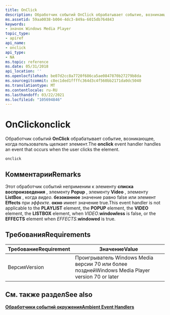 ```yaml
---
title: OnClick
description: Обработчик событий OnClick обрабатывает событие, возникающее, когда пользователь щелкает элемент.
ms.assetid: 59aa0038-b004-4dc3-849a-6015db764843
keywords:
- значок Windows Media Player
topic_type:
- apiref
api_name:
- onclick
api_type:
- NA
ms.topic: reference
ms.date: 05/31/2018
api_location: ''
ms.openlocfilehash: be07d2cc8a7720f686ca5ae0847870b27279b8da
ms.sourcegitcommit: c8ec1ded1ffffc364d3c4f560bb2171da0dc5040
ms.translationtype: MT
ms.contentlocale: ru-RU
ms.lasthandoff: 03/22/2021
ms.locfileid: "105694846"
---
```

# <a name="onclick"></a><span data-ttu-id="60471-104">OnClick</span><span class="sxs-lookup"><span data-stu-id="60471-104">onclick</span></span>

<span data-ttu-id="60471-105">Обработчик событий **OnClick** обрабатывает событие, возникающее, когда пользователь щелкает элемент.</span><span class="sxs-lookup"><span data-stu-id="60471-105">The **onclick** event handler handles an event that occurs when the user clicks the element.</span></span>

``` syntax
onclick
```

## <a name="remarks"></a><span data-ttu-id="60471-106">Комментарии</span><span class="sxs-lookup"><span data-stu-id="60471-106">Remarks</span></span>

<span data-ttu-id="60471-107">Этот обработчик событий неприменим к элементу **списка воспроизведения** , элементу **Popup** , элементу **Video** , элементу **ListBox** , когда *видео*. **безоконное** значение равно false или элемент **Effects** при *эффекте*. **окно** имеет значение true.</span><span class="sxs-lookup"><span data-stu-id="60471-107">This event handler is not applicable to the **PLAYLIST** element, the **POPUP** element, the **VIDEO** element, the **LISTBOX** element, when *VIDEO*.**windowless** is false, or the **EFFECTS** element when *EFFECTS*.**windowed** is true.</span></span>

## <a name="requirements"></a><span data-ttu-id="60471-108">Требования</span><span class="sxs-lookup"><span data-stu-id="60471-108">Requirements</span></span>



| <span data-ttu-id="60471-109">Требование</span><span class="sxs-lookup"><span data-stu-id="60471-109">Requirement</span></span> | <span data-ttu-id="60471-110">Значение</span><span class="sxs-lookup"><span data-stu-id="60471-110">Value</span></span> |
|--------------------|-----------------------------------------------------|
| <span data-ttu-id="60471-111">Версия</span><span class="sxs-lookup"><span data-stu-id="60471-111">Version</span></span><br/> | <span data-ttu-id="60471-112">Проигрыватель Windows Media версии 70 или более поздней</span><span class="sxs-lookup"><span data-stu-id="60471-112">Windows Media Player version 70 or later</span></span><br/> |



## <a name="see-also"></a><span data-ttu-id="60471-113">См. также раздел</span><span class="sxs-lookup"><span data-stu-id="60471-113">See also</span></span>

<dl> <dt>

[<span data-ttu-id="60471-114">**Обработчики событий окружения**</span><span class="sxs-lookup"><span data-stu-id="60471-114">**Ambient Event Handlers**</span></span>](ambient-event-handlers.md)
</dt> </dl>

 

 





